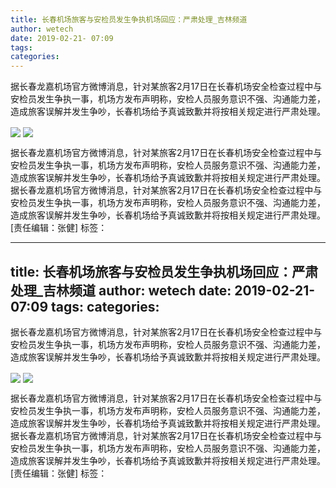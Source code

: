 ```yaml
---
title: 长春机场旅客与安检员发生争执机场回应：严肃处理_吉林频道
author: wetech
date: 2019-02-21- 07:09
tags: 
categories: 
---
```

据长春龙嘉机场官方微博消息，针对某旅客2月17日在长春机场安全检查过程中与安检员发生争执一事，机场方发布声明称，安检人员服务意识不强、沟通能力差，造成旅客误解并发生争吵，长春机场给予真诚致歉并将按相关规定进行严肃处理。
<!-- more -->
                
<img align="center" border="0" src="http://p1.ifengimg.com/a/2019_08/c088fc9468d739c_size38_w500_h352.jpg" />
                
<img align="center" border="0" src="http://p2.ifengimg.com/a/2016/0810/204c433878d5cf9size1_w16_h16.png" />
            
据长春龙嘉机场官方微博消息，针对某旅客2月17日在长春机场安全检查过程中与安检员发生争执一事，机场方发布声明称，安检人员服务意识不强、沟通能力差，造成旅客误解并发生争吵，长春机场给予真诚致歉并将按相关规定进行严肃处理。
据长春龙嘉机场官方微博消息，针对某旅客2月17日在长春机场安全检查过程中与安检员发生争执一事，机场方发布声明称，安检人员服务意识不强、沟通能力差，造成旅客误解并发生争吵，长春机场给予真诚致歉并将按相关规定进行严肃处理。
[责任编辑：张健]
标签：
 
 
             
---
title: 长春机场旅客与安检员发生争执机场回应：严肃处理_吉林频道
author: wetech
date: 2019-02-21- 07:09
tags: 
categories: 
---
据长春龙嘉机场官方微博消息，针对某旅客2月17日在长春机场安全检查过程中与安检员发生争执一事，机场方发布声明称，安检人员服务意识不强、沟通能力差，造成旅客误解并发生争吵，长春机场给予真诚致歉并将按相关规定进行严肃处理。
<!-- more -->
                
<img align="center" border="0" src="http://p1.ifengimg.com/a/2019_08/c088fc9468d739c_size38_w500_h352.jpg" />
                
<img align="center" border="0" src="http://p2.ifengimg.com/a/2016/0810/204c433878d5cf9size1_w16_h16.png" />
            
据长春龙嘉机场官方微博消息，针对某旅客2月17日在长春机场安全检查过程中与安检员发生争执一事，机场方发布声明称，安检人员服务意识不强、沟通能力差，造成旅客误解并发生争吵，长春机场给予真诚致歉并将按相关规定进行严肃处理。
据长春龙嘉机场官方微博消息，针对某旅客2月17日在长春机场安全检查过程中与安检员发生争执一事，机场方发布声明称，安检人员服务意识不强、沟通能力差，造成旅客误解并发生争吵，长春机场给予真诚致歉并将按相关规定进行严肃处理。
[责任编辑：张健]
标签：
 
 
             
